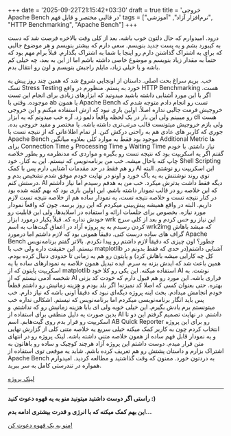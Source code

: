 +++
date = '2025-09-22T21:15:42+03:30'
draft = true
title = 'خروجی Apache Bench در قالبی مختصر و قابل فهم'
tags = ["نرم‌افزار آزاد", "آموزشی", "HTTP Benchmarking", "Apache Bench"]
+++

درود. امیدوارم که حال دلتون خوب باشه. بعد از کلی وقت بالاخره فرصت شد که دست به کیبورد بشم و یه پست جدید بنویسم. سعی دارم که بیشتر بنویسم و هر موضوع جالبی که برای به اشتراک گذاشتن دارم رو اینجا با شما به اشتراک بگذارم. قبلاً برام مهم بود که حتماً به مقدار زیاد بنویسم و موضوع خاصی داشته باشم اما از این به بعد، چه خیلی کم باشه و یا خیلی زیاد، مایلم راجبش بنویسم و اون رو انتقال بدم.

خب. بریم سراغ بحث اصلی. داستان از اونجایی شروع شد که همین چند روز پیش یه تسک Stress Testing خورد به پستم. منظورم در واقع HTTP Benchmarking هست. اگر با این مورد آشنایی داشته باشید میدونید که ابزارهای زیادی برای انجام این تست موجوده. وقتی با ab یا همون Apache Bench تست رو انجام دادم متوجه شدم که خروجیش فرمت جالبی نداره اصلاً‌‌. اولین باری نبود که ازش استفاده میکنم و این خروجی رو میبینم ولی این بار در یک لحظه واقعاً دلمو زد. آره خب میدونم که یه ابزار cli هست ولی بازم خروجیش میتونست قالب مرتب‌تری داشته باشه. یا مختصر و مفید خروجی بده. جوری که کاربر های عادی هم به راحتی درکش کنن. از تمام اطلاعاتی که از نتیجه تست با Apache Bench موجود بود فقط به موارد کلی بعلاوه میانگین Additional Metric ها برای Connection Time و Processing Time و Waiting Time نیاز داشتم. با خودم گفتم اگر یه اسکریپت بود که نتیجه تست رو بگیره و مواردی که مدنظرمه رو بطور خلاصه چاپ کنه باحال میشه. خب من برنامه‌نویس که نیستم. این به کنار. خود Shell Scripting رو هم فقط در حد مقدمات آشنایی دارم پس با کمک AI این اسکریپت رو نوشتم. البته توی روند نوشتنش به یه باگ خورد و اونو در نهایت خودم موفق شدم تشخیص بدم و درستش کنم. AI دیگه فقط داشت بدترش میکرد. خب من به هدفم رسیدم اما نیاز داشتم که این خلاصه رو در قالب نمودار داشته باشم. این اولین باری بود که بهم گفته شده بود در کنار نتیجه تست و خلاصه نتیجه تست، یه نمودار ساده هم از خلاصه نتیجه تست لازم داریم. البته در واقع همیشه پیش‌بینی میکردم که این روز برسه. چون که واقعاً نمودار مورد نیازه. بخصوص برای جلسات ارائه و استفاده در اسلاید‌ها. ولی این قابلیت رو خودش نداره که. قبلاً یکبار درمورد ابزار wrk این نیاز رو حس کردم و بعد از کلی سرچ کردن رسیدم به یه پروژه آزاد در اعماق گیت‌هاب به اسم wrk2img که میشد باهاش گراف های ساده درست کنی. دقیقاً همونی بود که لازم داشتم اما درمورد Apache Bench چطور؟ اون چیزی که دقیقاً لازم داشتم رو پیدا نکردم. بالاتر گفتم برنامه‌نویس نیستم. این حقیقت داره ولی خب با matplotlib آشنایی داشتم(در حدی که فقط بدونم در کل چه کارایی میشه باهاش کرد) و پایتون رو هم یه زمانی تا حدودی دنبال کرده بودم. همین باعث شد که ایدش بزنه به سرم. ایده تبدیل همون خلاصه به نمودار‌های ساده با یه اسکریپت پایتون که از matplotlib استفاده میکنه. این یکی رو کلا خود AI نوشت. به شخصه آدمی نیستم که از AI فراری باشه. این مورد رو هم قبول دارم که خودت کد بزنی بهتره. حتی بعنوان کسی که اصلا کد نمیزنه! اگر بلد بودم و هزینه زمانیش رو داشتم قطعاً خودم انجامش میدادم. بحث اینه پروژه‌ دیگه‌‌ای نبود که دقیقاً اونی باشه که نیاز دارم. خب پس باید انگار برنامه‌نویسی میکردم اما برنامه‌نویس که نیستم. اشکالی نداره خب میتونستم برم یادش بگیرم. این خیلی خوبه ولی ای بابا هزینه زمانیش رو که نداشتم. و بدین صورت یه دلیل منطقی برای استفاده از AI داشتم. در نهایت تصمیم گرفتم این دو تا اسکریپت رو قرار بدم روی گیت‌هابم. اسم AB Quick Reporter رو برای این پروژه انتخاب کردم چون به کاربر کمک میکنه خیلی سریع یه خلاصه متنی کلی از گزارش نهایی و یه نمودار قابل فهم ساده از همون خلاصه متنی داشته باشه. لینک پروژه رو در انتهای متن قرار میدم. دوست داشتم این پروژه آزاد هرچند کوچیک و ساده رو باهاتون به اشتراک بزارم و داستان پشتش رو هم تعریف کرده باشم. شاید یه موقعی توی استفاده از Apache Bench به دردتون خورد. ممنون که وقت گذاشتید و مطالعه کردید. امیدوارم همواره در تندرستی کامل به سر ببرید.



[لینک پروژه](https://github.com/cyberllloner/ab-quick-reporter)



---

**راستی اگر دوست داشتید میتونید منو به یه قهوه دعوت کنید :)**

**این بهم کمک میکنه که با انرژی و قدرت بیشتری ادامه بدم...**

[منو به یک قهوه دعوت کن!](https://coffeebede.com/numblxrd)
